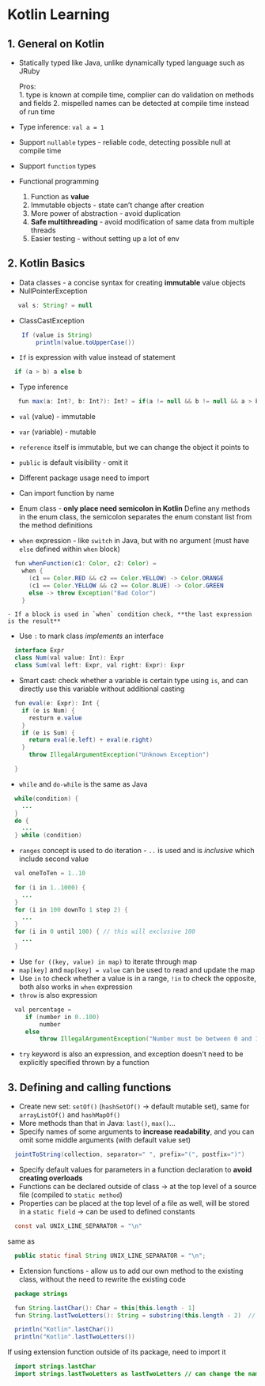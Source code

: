 # Kotlin Learning

## 1. General on Kotlin
* Statically typed like Java, unlike dynamically typed language such as JRuby
 
	Pros:    
	    1. type is known at compile time, complier can do validation on methods and fields
      2. mispelled names can be detected at compile time instead of run time

* Type inference: `val a = 1`
* Support `nullable` types - reliable code, detecting possible null at compile time
* Support `function` types

* Functional programming
  1. Function as **value**
  2. Immutable objects - state can’t change after creation
  3. More power of abstraction - avoid duplication
  4. **Safe multithreading** - avoid modification of same data from multiple threads
  5. Easier testing - without setting up a lot of env


## 2. Kotlin Basics
* Data classes - a concise syntax for creating **immutable** value objects
* NullPointerException
```Java
   val s: String? = null
```
* ClassCastException
```Java
	If (value is String)
	 	println(value.toUpperCase())
```

* `If` is expression with value instead of statement
```Java
  if (a > b) a else b
```
* Type inference
```Java
   fun max(a: Int?, b: Int?): Int? = if(a != null && b != null && a > b) a else b
```

* `val` (value) - immutable
* `var` (variable) - mutable
* `reference` itself is immutable, but we can change the object it points to
* `public` is default visibility - omit it
* Different package usage need to import
* Can import function by name

* Enum class - **only place need semicolon in Kotlin**
   Define any methods in the enum class, the semicolon separates the enum constant list from the method definitions

* `when` expression - like `switch` in Java, but with no argument (must have `else` defined within `when` block)
```Java
  fun whenFunction(c1: Color, c2: Color) =
    when {
      (c1 == Color.RED && c2 == Color.YELLOW) -> Color.ORANGE
      (c1 == Color.YELLOW && c2 == Color.BLUE) -> Color.GREEN
      else -> throw Exception("Bad Color")
    }
```
    - If a block is used in `when` condition check, **the last expression is the result**

* Use `:` to mark class *implements* an interface
```Java
  interface Expr
  class Num(val value: Int): Expr
  class Sum(val left: Expr, val right: Expr): Expr
```

* Smart cast: check whether a variable is certain type using `is`, and can directly use this variable without additional casting
```Java
  fun eval(e: Expr): Int {
    if (e is Num) {
      resturn e.value
    }
    if (e is Sum) {
      return eval(e.left) + eval(e.right)
    }
      throw IllegalArgumentException("Unknown Exception")

  }
```

* `while` and `do-while` is the same as Java
```Java
  while(condition) {
    ...
  }
  do {
    ...
  } while (condition)
```

* `ranges` concept is used to do iteration - `..` is used and is *inclusive* which include second value
```Java
  val oneToTen = 1..10
```
```Java
  for (i in 1..1000) {
    ...
  }
  for (i in 100 downTo 1 step 2) {
    ...
  }
  for (i in 0 until 100) { // this will exclusive 100
    ...
  }
```

* Use `for ((key, value) in map)` to iterate through map
* `map[key]` and `map[key] = value` can be used to read and update the map
* Use `in` to check whether a value is in a range, `!in` to check the opposite, both also works in `when` expression
* `throw` is also expression
```Java
  val percentage = 
     if (number in 0..100)
         number
     else
         throw IllegalArgumentException("Number must be between 0 and 100")
```
* `try` keyword is also an expression, and exception doesn't need to be explicitly specified thrown by a function


## 3. Defining and calling functions
* Create new set: `setOf()` (`hashSetOf()` -> default mutable set), same for `arrayListOf()` and `hashMapOf()`
* More methods than that in Java: `last()`, `max()`...
* Specify names of some arguments to **increase readability**, and you can omit some middle arguments (with default value set)
```Java
  jointToString(collection, separator=" ", prefix="(", postfix=")")
```
* Specify default values for parameters in a function declaration to **avoid creating overloads**
* Functions can be declared outside of class -> at the top level of a source file (compiled to `static method`)
* Properties can be placed at the top level of a file as well, will be stored in a `static field` -> can be used to defined constants
```Java
  const val UNIX_LINE_SEPARATOR = "\n"
```
same as 
```Java
  public static final String UNIX_LINE_SEPARATOR = "\n";
```
* Extension functions - allow us to add our own method to the existing class, without the need to rewrite the existing code
```Java
  package strings

  fun String.lastChar(): Char = this[this.length - 1]
  fun String.lastTwoLetters(): String = substring(this.length - 2)  // 'this' can be omitted

  println("Kotlin".lastChar())
  println("Kotlin".lastTwoLetters())
```
If using extension function outside of its package, need to import it
```Java
  import strings.lastChar
  import strings.lastTwoLetters as lastTwoLetters // can change the name for easy call
```







